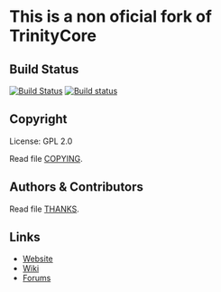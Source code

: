 # This is a non oficial fork of TrinityCore

## Build Status

[![Build Status](https://travis-ci.org/JorTurFer/Sirion.svg?branch=master)](https://travis-ci.org/JorTurFer/Sirion)  [![Build status](https://ci.appveyor.com/api/projects/status/mswsd0gn8ia54ad6?svg=true)](https://ci.appveyor.com/project/kabestrus/sirion)



## Copyright

License: GPL 2.0

Read file [COPYING](COPYING).


## Authors &amp; Contributors

Read file [THANKS](THANKS).


## Links

* [Website](https://www.trinitycore.org)
* [Wiki](https://www.trinitycore.info)
* [Forums](https://community.trinitycore.org)
